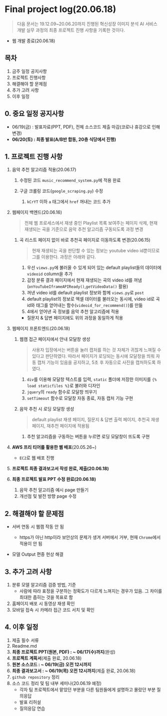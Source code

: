 # Final project log(20.06.18)

> 다음 문서는 19.12.09~20.06.20까지 진행된 혁신성장 이미지 분석 AI 서비스 개발 실무 과정의 최종 프로젝트 진행 사항을 기록한 것이다.

- 웹 개발 종료(20.06.18)



## 목차

1. 금주 일정 공지사항
2. 프로젝트 진행사항
3. 해결해야 할 문제점
4. 추가 고려 사항
5. 이후 일정



## 0. 중요 일정 공지사항

- 06/19(금) : 발표자료(PPT, PDF), 전체 소스코드 제출 마감(코로나 휴강으로 인해 변경)
- **06/20(토) : 최종 발표(A/B반 합동, 20층 식당에서 진행)**



## 1. 프로젝트 진행 사항

1. 음악 추천 알고리즘 적용(20.06.17)

   1. 수정된 코드  `music_recommend_system.py`에 적용 완료

   2. 구글 크롤링 코드(`google_scraping.py`) 수정

      1. `kCrYT` 이하  `a` 태그에서 `href` 꺼내는 코드 추가

      

2. 웹페이지 백엔드(20.06.16)

   > 전체 웹 프로세스에서 재생 중인 Playlist 목록 보여주는 페이지 삭제, 현재 재생되는 곡을 기준으로 음악 추천 알고리즘 구동되도록 과정 변경

   1. 곡 리스트 페이지 없이 바로 추천곡 페이지로 이동하도록 변경(20.06.15)

      > 현재 재생되는 곡을 판단할 수 있는 정보는 youtube video id뿐이므로 그를 이용한다. 과정은 아래와 같다.

      1. 우선 `views.py`에 불러올 수 있게 되어 있는 default playlist들의 데이터에 `videoid` column을 추가
      2. 감정 분류 결과 페이지에서 현재 재생되는 곡의 video id를 꺼냄(`onYouTubeIframeAPIReady()`,`getVideoData()` 활용)
      3. 꺼낸 video id를 default playlist 정보와 함께  `views.py`로 `post`
      4. default playlist의 정보로 엑셀 데이터를 불러오는 동시에, video id로 곡 id와 태그를 얻어내는 함수(`videoid_for_recommend()`)를 만듦
      5. 4에서 얻어낸 곡 정보를 음악 추천 알고리즘에 적용

      

      - 질문지 & 답변 페이지에도 위의 과정을 동일하게 적용

      

3. 웹페이지 프론트엔드(20.06.18)

   1. 웹캠 접근 페이지에서 안내 모달창 생성

      > 사용자 입장에서는 버튼을 눌러 캡처를 하는 것 자체가 귀찮게 느껴질 수 있다고 판단하였다. 따라서 페이지가 로딩되는 동시에 모달창을 띄워 자동 캡처 기능이 있음을 공지하고, 5초 후 자동으로 사진을 캡처하도록 하였다. 

      1. `div`를 이용해 모달창 텍스트를 입력, `static` 폴더에 저장한 이미지를 `{% load staticfiles %}`로 불러와 디자인
      2. `jquery`의 `ready` 함수로 모달창 띄우기
      3. `setTimeout` 함수로 모달창 자동 종료, 자동 캡처 기능 구현

      

   2. 음악 추천 시 로딩 모달창 생성 

      > default playlist 재생 페이지, 질문지 & 답변 출력 페이지, 추천곡 재생 페이지,  재추천 페이지에 적용됨

      1. 추천 알고리즘을 구동하는 버튼을 누르면 로딩 모달창이 뜨도록 구현



1. **AWS 프리 티어를 활용한 웹 배포**(20.05.26~)

   - `EC2`로 웹 배포 진행

     

2. **프로젝트 최종 결과보고서 작성 완료, 제출(20.06.18)**

3. **최종 프로젝트 발표 PPT 수정 완료(20.06.18)**

   1. 음악 추천 알고리즘 예시 page 만들기
   2. 개선점 및 발전 방향 page 수정



## 2. 해결해야 할 문제점

- 서버 연동 시 웹캠 작동 안 됨

  - https가 아닌 http이라 보안상의 문제가 생겨 서버에서 거부, 현재 `Chrome`에서 적용이 안 됨

- 모델 Output 편중 현상 해결

  

## 3. 추가 고려 사항

1. 분류 모델 알고리즘 검증 방법, 기준
   - 사람에 따라 표정을 구분하는 정확도가 다르게 느껴지는 경우가 있음. 그 차이를 최대한 좁히는 것을 목표로 함
2. 홈페이지 배포 시 동영상 재생 확인
3. 모바일 접속 시 카메라 접근 코드 서치 및 확인



## 4. 이후 일정

1.  제출 필수 서류
   1. Readme.md
   2. **최종 프로젝트 PPT(원본, PDF) : ~ 06/17(수)까지**(완성)
   3. **프로젝트 계획서**(제출 완료, 20.06.18)
   4. **원본 소스코드 :  ~ 06/19(금) 오전 12시까지**
   5. **최종 결과보고서 : ~ 06/19(목) 오전 12시까지**(제출 완료,  20.06.18)
   6. `github repository` 정리
2. 소스 코드 정리 및 팀 내부 세미나(20.06.19 예정)  
   - 각자 팀 프로젝트에서 맡았던 부분을 다른 팀원들에게 설명하고 몰랐던 부분 질의응답
   - 발표 리허설 
   - 질의응답 연습